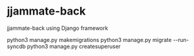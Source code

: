 # jjammate-back
jjammate-back using Django framework

python3 manage.py makemigrations
python3 manage.py migrate --run-syncdb
python3 manage.py createsuperuser
